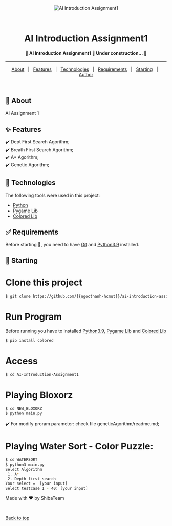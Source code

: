 ﻿<div align="center" id="top"> 
  <img src="./.github/app.gif" alt="AI Introduction Assignment1" />

  &#xa0;

  <!-- <a href="https://aiintroductionassignment1.netlify.app">Demo</a> -->
</div>

<h1 align="center">AI Introduction Assignment1</h1>

<p align="center">

  <!-- <img alt="Github top language" src="https://img.shields.io/github/languages/top/{{ngocthanh-hcmut}}/ai-introduction-assignment1?color=56BEB8">

  <img alt="Github language count" src="https://img.shields.io/github/languages/count/{{ngocthanh-hcmut}}/ai-introduction-assignment1?color=56BEB8">

  <img alt="Repository size" src="https://img.shields.io/github/repo-size/{{ngocthanh-hcmut}}/ai-introduction-assignment1?color=56BEB8">

  <img alt="License" src="https://img.shields.io/github/license/{{ngocthanh-hcmut}}/ai-introduction-assignment1?color=56BEB8"> -->

  <!-- <img alt="Github issues" src="https://img.shields.io/github/issues/{{ngocthanh-hcmut}}/ai-introduction-assignment1?color=56BEB8" /> -->

  <!-- <img alt="Github forks" src="https://img.shields.io/github/forks/{{ngocthanh-hcmut}}/ai-introduction-assignment1?color=56BEB8" /> -->

  <!-- <img alt="Github stars" src="https://img.shields.io/github/stars/{{ngocthanh-hcmut}}/ai-introduction-assignment1?color=56BEB8" /> -->
</p>

<!-- Status -->

<h4 align="center"> 
	🚧  AI Introduction Assignment1 🚀 Under construction...  🚧
</h4> 

<hr>

<p align="center">
  <a href="#dart-about">About</a> &#xa0; | &#xa0; 
  <a href="#sparkles-features">Features</a> &#xa0; | &#xa0;
  <a href="#rocket-technologies">Technologies</a> &#xa0; | &#xa0;
  <a href="#white_check_mark-requirements">Requirements</a> &#xa0; | &#xa0;
  <a href="#checkered_flag-starting">Starting</a> &#xa0; | &#xa0;
  <!-- <a href="#memo-license">License</a> &#xa0; | &#xa0; -->
  <a href="https://github.com/{{ngocthanh-hcmut}}" target="_blank">Author</a>
</p>

<br>

## :dart: About ##

AI Assignment 1

## :sparkles: Features ##

:heavy_check_mark: Dept First Search Agorithm;\
:heavy_check_mark: Breath First Search Agorithm;\
:heavy_check_mark: A* Agorithm;\
:heavy_check_mark: Genetic Agorithm;

## :rocket: Technologies ##

The following tools were used in this project:

- [Python](https://python.org/)
- [Pygame Lib](https://pygame.org/)
- [Colored Lib](https://pypi.org/project/colored/)

## :white_check_mark: Requirements ##

Before starting :checkered_flag:, you need to have [Git](https://git-scm.com) and [Python3.9](https://python.org/) installed.

## :checkered_flag: Starting ##

# Clone this project
```bash
$ git clone https://github.com/{{ngocthanh-hcmut}}/ai-introduction-assignment1
```

# Run Program
Before running you have to installed [Python3.9](https://python.org/), [Pygame Lib](https://pygame.org/) and [Colored Lib](https://pypi.org/project/colored/)
```bash
$ pip install colored
```


# Access
```bash
$ cd AI-Introduction-Assignment1
```

# Playing Bloxorz
```bash
$ cd NEW_BLOXORZ
$ python main.py
```
:heavy_check_mark: For modify proram parameter: check file geneticAgorithm/readme.md;

# Playing Water Sort - Color Puzzle:
```bash
$ cd WATERSORT
$ python3 main.py
Select Algorithm
 1. A*
 2. Depth first search
Your select =  [your input]
Select testcase 1 - 40: [your input]
```

<!-- # The server will initialize in the <http://localhost:3000> -->

Made with :heart: by ShibaTeam

&#xa0;

<a href="#top">Back to top</a>
